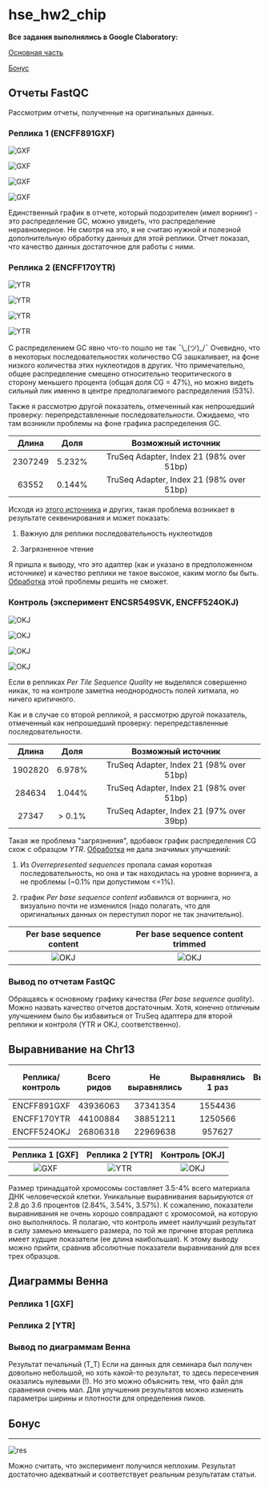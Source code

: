 # hse_hw2_chip

**Все задания выполнялись в Google Claboratory:**

[Основная часть](https://colab.research.google.com/drive/1sKNk2RKphO2Uzwe9n0nMSuCRYak30Lqo?usp=sharing)

[Бонус](https://colab.research.google.com/drive/1Gis59LFwvmh0mzzqfmPkNfLbZD0vmKOo?usp=sharing)

## Отчеты FastQC

Рассмотрим отчеты, полученные на оригинальных данных.

### Реплика 1 (ENCFF891GXF)

![GXF](pictures/sequence_quality_GXF.png)

![GXF](pictures/per_tile_sequence_quality_GXF.png)

![GXF](pictures/GC_content_GXF.png)

![GXF](pictures/duplication_GXF.png)

Единственный график в отчете, который подозрителен (имел ворнинг) - это распределение GC, можно увидеть, что распределение неравномерное. Не смотря на это, я не считаю нужной и полезной дополнительную обработку данных для этой реплики. Отчет показал, что качество данных достаточное для работы с ними.

### Реплика 2 (ENCFF170YTR)

![YTR](pictures/sequence_quality_YTR.png)

![YTR](pictures/per_tile_sequence_quality_YTR.png)

![YTR](pictures/GC_content_YTR.png)

![YTR](pictures/duplication_YTR.png)

С распределением GC явно что-то пошло не так ¯\\\_(ツ)_/¯ Очевидно, что в некоторых последовательностях количество CG зашкаливает, на фоне низкого количества этих нуклеотидов в других. Что примечательно, общее распределение смещено относительно теоритического в сторону меньшего процента (общая доля CG = 47%), но можно видеть сильный пик именно в центре предполагаемого распределения (53%).

Также я рассмотрю другой показатель, отмеченный как непрошедший проверку: перепредставленные последовательности. Ожидаемо, что там возникли проблемы на фоне графика распределения GC.

Длина   | Доля   | Возможный источник
:------:|:------:|:---------------------------------------:
2307249 | 5.232% | TruSeq Adapter, Index 21 (98% over 51bp)
63552   | 0.144% | TruSeq Adapter, Index 21 (98% over 51bp)

Исходя из [этого источника](https://www.bioinformatics.babraham.ac.uk/projects/fastqc/Help/3%20Analysis%20Modules/9%20Overrepresented%20Sequences.html) и других, такая проблема возникает в результате секвенирования и может показать:

1. Важную для реплики последовательность нуклеотидов

2. Загрязненное чтение

Я пришла к выводу, что это адаптер (как и указано в предположенном источнике) и качество реплики не такое высокое, каким могло бы быть. [Обработка](reports/ENCFF170YTR_trimmed_fastqc.html) этой проблемы решить не сможет.

### Контроль (эксперимент ENCSR549SVK, ENCFF524OKJ)

![OKJ](pictures/sequence_quality_OKJ.png)

![OKJ](pictures/per_tile_sequence_quality_OKJ.png)

![OKJ](pictures/GC_content_OKJ.png)

![OKJ](pictures/duplication_OKJ.png)

Если в репликах _Per Tile Sequence Quality_ не выделялся совершенно никак, то на контроле заметна неоднородность полей хитмапа, но ничего критичного.

Как и в случае со второй репликой, я рассмотрю другой показатель, отмеченный как непрошедший проверку: перепредставленные последовательности.

Длина   | Доля   | Возможный источник
:------:|:------:|:---------------------------------------:
1902820 | 6.978% | TruSeq Adapter, Index 21 (98% over 51bp)
284634  | 1.044% | TruSeq Adapter, Index 21 (98% over 51bp)
27347   | > 0.1% | TruSeq Adapter, Index 21 (97% over 39bp)

Такая же проблема "загрязнения", вдобавок график распределения CG схож с образцом _YTR_. [Обработка](reports/ENCFF524OKJ_trimmed_fastqc.html) не дала значимых улучшений:

1. Из _Overrepresented sequences_ пропала самая короткая последовательность, но она и так находилась на уровне ворнинга, а не проблемы (~0.1% при допустимом <=1%).

2. график _Per base sequence content_ избавился от ворнинга, но визуально почти не изменился (надо полагать, что для оригинальных данных он переступил порог не так значительно).

Per base sequence content                          | Per base sequence content trimmed
:-------------------------------------------------:|:---------------------------------------------------------:
![OKJ](pictures/Per_base_sequence_content_OKJ.png) | ![OKJ](pictures/Per_base_sequence_content_trimmed_OKJ.png)

### Вывод по отчетам FastQC

Обращаясь к основному графику качества (_Per base sequence quality_). Можно назвать качество отчетов достаточным. Хотя, конечно отличным улучшением было бы избавиться от TruSeq адаптера для второй реплики и контроля (YTR и OKJ, соответственно).

## Выравнивание на Chr13

Реплика/контроль | Всего ридов | Не выравнялись | Выравнялись 1 раз | Выравнялись >1 раза | Общ. коэфф. выр.
:---------------:|:-----------:|:--------------:|:-----------------:|:-------------------:|:---------------:
ENCFF891GXF      | 43936063    | 37341354       | 1554436           | 5040273             | 15.01%
ENCFF170YTR      | 44100884    | 38851211       | 1250566           | 3999107             | 11.90%
ENCFF524OKJ      | 26806318    | 22969638       | 957627            | 2879053             | 14.31%

Реплика 1 [GXF]                  | Реплика 2 [YTR]                    | Контроль [OKJ]
:-------------------------------:|:----------------------------------:|:-------------------------------:
![GXF](pictures/bowtie2_GXF.png) | ![YTR](pictures/bowtie2_YTR.png)   | ![OKJ](pictures/bowtie2_SVK.png)

Размер тринадцатой хромосомы составляет 3.5-4% всего материала ДНК человеческой клетки. Уникальные выравнивания варьируются от 2.8 до 3.6 процентов (2.84%, 3.54%, 3.57%). К сожалению, показатели выравнивания не очень хорошо совпрадают с хромосомой, на которую оно выполнялось. Я полагаю, что контроль имеет наилучший результат в силу замеьно меньшего размера, по той же причине вторая реплика имеет худщие показатели (ее длина наибольшая). К этому выводу можно прийти, сравнив абсолютные показатели выравниваний для всех трех образцов.

## Диаграммы Венна

### Реплика 1 [GXF]

### Реплика 2 [YTR]

### Вывод по диаграммам Венна

Результат печальный (T_T) Если на данных для семинара был получен довольно небольшой, но хоть какой-то результат, то здесь пересечения оказались нулевыми (!). Но это можно объяснить тем, что файл для сравнения очень мал. Для улучшения результатов можно изменить параметры ширины и плотности для определения пиков.

## Бонус

----

![res](pictures/res.png)

Можно считать, что эксперимент получился неплохим. Результат достаточно адекватный и соответствует реальным результатам статьи.

